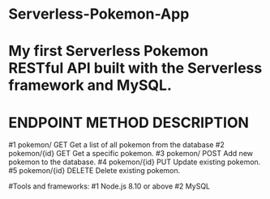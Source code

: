 # Serverless-Pokemon-App
# My first Serverless Pokemon RESTful API built with the Serverless framework and MySQL.

#	ENDPOINT	METHOD	DESCRIPTION

#1	pokemon/	GET	Get a list of all pokemon from the database
#2	pokemon/{id}	GET	Get a specific pokemon.
#3	pokemon/	POST	Add new pokemon to the database.
#4	pokemon/{id}	PUT	Update existing pokemon.
#5	pokemon/{id}	DELETE	Delete existing pokemon.

#Tools and frameworks:
#1 Node.js 8.10 or above
#2 MySQL